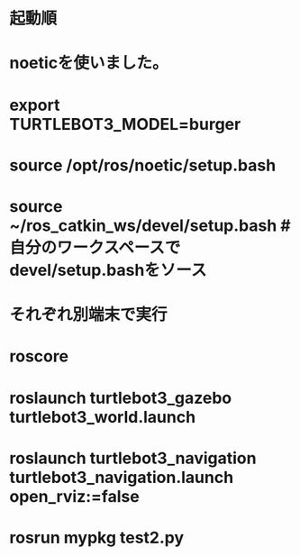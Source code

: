 # 
# 起動順
# noeticを使いました。
# 
# export TURTLEBOT3_MODEL=burger
# source /opt/ros/noetic/setup.bash
# source ~/ros_catkin_ws/devel/setup.bash  #自分のワークスペースでdevel/setup.bashをソース
# それぞれ別端末で実行
# roscore
#
# roslaunch turtlebot3_gazebo turtlebot3_world.launch
#
# roslaunch turtlebot3_navigation turtlebot3_navigation.launch open_rviz:=false
#
# rosrun mypkg test2.py
# 


